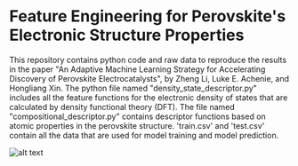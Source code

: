 # Feature Engineering for Perovskite's Electronic Structure Properties 

This repository contains python code and raw data to reproduce the results in the paper "An Adaptive Machine Learning Strategy for Accelerating Discovery of Perovskite Electrocatalysts", by Zheng Li, Luke E. Achenie, and Hongliang Xin. The python file named "density_state_descriptor.py" includes all the feature functions for the electronic density of states that are calculated by density functional theory (DFT). The file named "compositional_descriptor.py" contains descriptor functions based on atomic properties in the perovskite structure. 'train.csv' and 'test.csv' contain all the data that are used for model training and model prediction.

![alt text](https://github.com/zhengl0217/Perovskite-Electronic-Structure-Feature-Python/blob/master/Electronic_structure_model.png)
